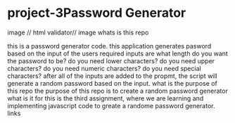 # project-3Password Generator
image // html validator// image whats is this repo

this is a password generator code. this application generates pasword based on the input of the users required inputs are
what length do you want the password to be?
do you need lower characters?
do you need upper characters?
do you need numeric characters?
do you need special characters?
after all of the inputs are added to the propmt, the script will generate a random password based on the input. what is the purpose of this repo
the purpose of this repo is to create a random password generator what is it for
this is the third assignment, where we are learning and implementing javascript code to greate a randome password generator. links